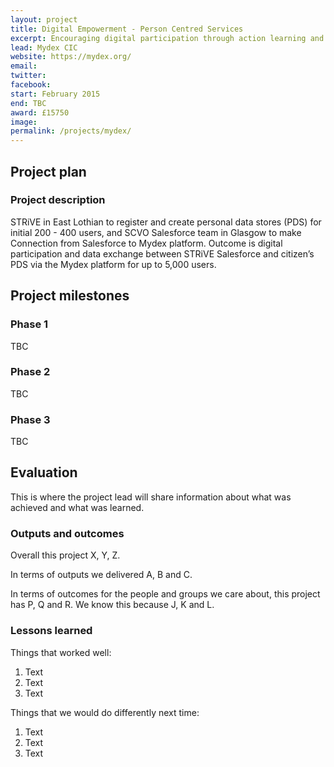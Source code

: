 ```yaml
---
layout: project
title: Digital Empowerment - Person Centred Services
excerpt: Encouraging digital participation through action learning and knowledge exchange
lead: Mydex CIC
website: https://mydex.org/
email: 
twitter: 
facebook: 
start: February 2015
end: TBC
award: £15750
image:
permalink: /projects/mydex/ 
---
```


## Project plan

### Project description

STRiVE in East Lothian to register and create personal data stores (PDS) for initial 200 - 400 users, and SCVO Salesforce team in Glasgow to make Connection from Salesforce to Mydex platform. Outcome is digital participation and data exchange between STRiVE Salesforce and citizen’s PDS via the Mydex platform for up to 5,000 users.


## Project milestones

### Phase 1

TBC

### Phase 2

TBC

### Phase 3

TBC



## Evaluation

This is where the project lead will share information about what was achieved and what was learned.

### Outputs and outcomes

Overall this project X, Y, Z.

In terms of outputs we delivered A, B and C.

In terms of outcomes for the people and groups we care about, this project has P, Q and R. We know this because J, K and L.

### Lessons learned

Things that worked well:

1. Text
2. Text
3. Text

Things that we would do differently next time:

1. Text
2. Text
3. Text
